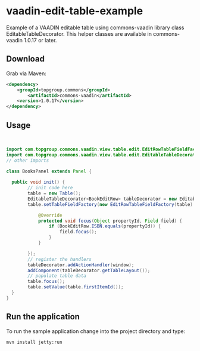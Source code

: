 vaadin-edit-table-example
=========================

Example of a VAADIN editable table using commons-vaadin library class EditableTableDecorator. This helper classes are available in commons-vaadin 1.0.17 or later.

Download
--------

Grab via Maven:
```xml
<dependency>
 	<groupId>topgroup.commons</groupId>
     	<artifactId>commons-vaadin</artifactId>
	<version>1.0.17</version>
</dependency>
```

Usage
-----

```java


import com.topgroup.commons.vaadin.view.table.edit.EditRowTableFieldFactory;
import com.topgroup.commons.vaadin.view.table.edit.EditableTableDecorator;
// other imports

class BooksPanel extends Panel {
  
  public void init() {
    	// init code here
    	table = new Table();
    	EditableTableDecorator<BookEditRow> tableDecorator = new EditableTableDecorator<BookEditRow>(table, BookEditRow.class);
		table.setTableFieldFactory(new EditRowTableFieldFactory(table) {

			@Override
			protected void focus(Object propertyId, Field field) {
				if (BookEditRow.ISBN.equals(propertyId)) {
					field.focus();
				}
			}

		});
		// register the handlers
		tableDecorator.addActionHandler(window);
		addComponent(tableDecorator.getTableLayout());
		// populate table data
		table.focus();
		table.setValue(table.firstItemId());
  }
}
```

Run the application
-------------------
To run the sample application change into the project directory and type:

    mvn install jetty:run
